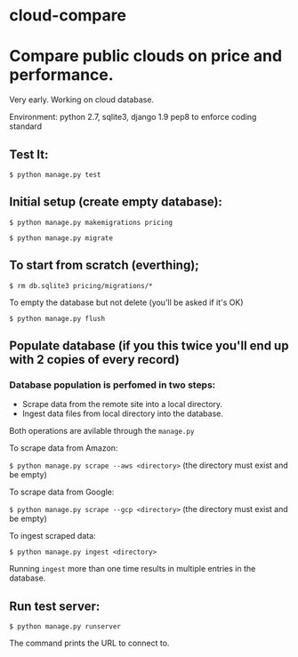 # cloud-compare

# Compare public clouds on price and performance.

Very early. Working on cloud database.

Environment: python 2.7, sqlite3, django 1.9
             pep8 to enforce coding standard

## Test It:

   ```$ python manage.py test```

## Initial setup (create empty database):

   ```$ python manage.py makemigrations pricing```

   ```$ python manage.py migrate```

## To start from scratch (everthing);

   ```$ rm db.sqlite3 pricing/migrations/*```

   To empty the database but not delete (you'll be asked if it's OK)

   ```$ python manage.py flush```

## Populate database (if you this twice you'll end up with 2 copies of every record)

### Database population is perfomed in two steps:

* Scrape data from the remote site into a local directory.
* Ingest data files from local directory into the database.

Both operations are avilable through the ```manage.py``` 

   To scrape data from Amazon:

   ```$ python manage.py scrape --aws <directory>```
   (the directory must exist and be empty)

   To scrape data from Google:

   ```$ python manage.py scrape --gcp <directory>```
   (the directory must exist and be empty)

   To ingest scraped data:

   ```$ python manage.py ingest <directory>```

Running ```ingest``` more than one time results in multiple entries in the database.

## Run test server:

   ```$ python manage.py runserver```

   The command prints the URL to connect to.
